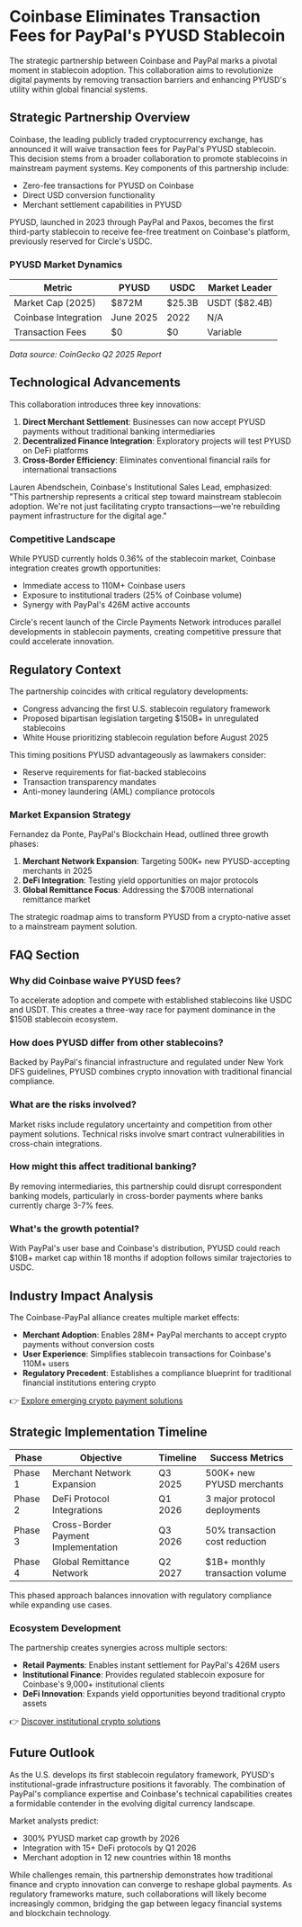 # Coinbase Eliminates Transaction Fees for PayPal's PYUSD Stablecoin

The strategic partnership between Coinbase and PayPal marks a pivotal moment in stablecoin adoption. This collaboration aims to revolutionize digital payments by removing transaction barriers and enhancing PYUSD's utility within global financial systems.

## Strategic Partnership Overview

Coinbase, the leading publicly traded cryptocurrency exchange, has announced it will waive transaction fees for PayPal's PYUSD stablecoin. This decision stems from a broader collaboration to promote stablecoins in mainstream payment systems. Key components of this partnership include:
- Zero-fee transactions for PYUSD on Coinbase
- Direct USD conversion functionality
- Merchant settlement capabilities in PYUSD

PYUSD, launched in 2023 through PayPal and Paxos, becomes the first third-party stablecoin to receive fee-free treatment on Coinbase's platform, previously reserved for Circle's USDC.

### PYUSD Market Dynamics

| Metric                | PYUSD            | USDC             | Market Leader   |
|-----------------------|------------------|------------------|-----------------|
| Market Cap (2025)     | $872M            | $25.3B           | USDT ($82.4B)   |
| Coinbase Integration  | June 2025        | 2022             | N/A             |
| Transaction Fees      | $0               | $0               | Variable        |

*Data source: CoinGecko Q2 2025 Report*

## Technological Advancements

This collaboration introduces three key innovations:
1. **Direct Merchant Settlement**: Businesses can now accept PYUSD payments without traditional banking intermediaries
2. **Decentralized Finance Integration**: Exploratory projects will test PYUSD on DeFi platforms
3. **Cross-Border Efficiency**: Eliminates conventional financial rails for international transactions

Lauren Abendschein, Coinbase's Institutional Sales Lead, emphasized: "This partnership represents a critical step toward mainstream stablecoin adoption. We're not just facilitating crypto transactions—we're rebuilding payment infrastructure for the digital age."

### Competitive Landscape

While PYUSD currently holds 0.36% of the stablecoin market, Coinbase integration creates growth opportunities:
- Immediate access to 110M+ Coinbase users
- Exposure to institutional traders (25% of Coinbase volume)
- Synergy with PayPal's 426M active accounts

Circle's recent launch of the Circle Payments Network introduces parallel developments in stablecoin payments, creating competitive pressure that could accelerate innovation.

## Regulatory Context

The partnership coincides with critical regulatory developments:
- Congress advancing the first U.S. stablecoin regulatory framework
- Proposed bipartisan legislation targeting $150B+ in unregulated stablecoins
- White House prioritizing stablecoin regulation before August 2025

This timing positions PYUSD advantageously as lawmakers consider:
- Reserve requirements for fiat-backed stablecoins
- Transaction transparency mandates
- Anti-money laundering (AML) compliance protocols

### Market Expansion Strategy

Fernandez da Ponte, PayPal's Blockchain Head, outlined three growth phases:
1. **Merchant Network Expansion**: Targeting 500K+ new PYUSD-accepting merchants in 2025
2. **DeFi Integration**: Testing yield opportunities on major protocols
3. **Global Remittance Focus**: Addressing the $700B international remittance market

The strategic roadmap aims to transform PYUSD from a crypto-native asset to a mainstream payment solution.

## FAQ Section

### Why did Coinbase waive PYUSD fees?
To accelerate adoption and compete with established stablecoins like USDC and USDT. This creates a three-way race for payment dominance in the $150B stablecoin ecosystem.

### How does PYUSD differ from other stablecoins?
Backed by PayPal's financial infrastructure and regulated under New York DFS guidelines, PYUSD combines crypto innovation with traditional financial compliance.

### What are the risks involved?
Market risks include regulatory uncertainty and competition from other payment solutions. Technical risks involve smart contract vulnerabilities in cross-chain integrations.

### How might this affect traditional banking?
By removing intermediaries, this partnership could disrupt correspondent banking models, particularly in cross-border payments where banks currently charge 3-7% fees.

### What's the growth potential?
With PayPal's user base and Coinbase's distribution, PYUSD could reach $10B+ market cap within 18 months if adoption follows similar trajectories to USDC.

## Industry Impact Analysis

The Coinbase-PayPal alliance creates multiple market effects:
- **Merchant Adoption**: Enables 28M+ PayPal merchants to accept crypto payments without conversion costs
- **User Experience**: Simplifies stablecoin transactions for Coinbase's 110M+ users
- **Regulatory Precedent**: Establishes a compliance blueprint for traditional financial institutions entering crypto

👉 [Explore emerging crypto payment solutions](https://bit.ly/okx-bonus)

## Strategic Implementation Timeline

| Phase      | Objective                          | Timeline      | Success Metrics               |
|------------|------------------------------------|---------------|-------------------------------|
| Phase 1    | Merchant Network Expansion         | Q3 2025       | 500K+ new PYUSD merchants     |
| Phase 2    | DeFi Protocol Integrations         | Q1 2026       | 3 major protocol deployments  |
| Phase 3    | Cross-Border Payment Implementation| Q3 2026       | 50% transaction cost reduction|
| Phase 4    | Global Remittance Network          | Q2 2027       | $1B+ monthly transaction volume|

This phased approach balances innovation with regulatory compliance while expanding use cases.

### Ecosystem Development

The partnership creates synergies across multiple sectors:
- **Retail Payments**: Enables instant settlement for PayPal's 426M users
- **Institutional Finance**: Provides regulated stablecoin exposure for Coinbase's 9,000+ institutional clients
- **DeFi Innovation**: Expands yield opportunities beyond traditional crypto assets

👉 [Discover institutional crypto solutions](https://bit.ly/okx-bonus)

## Future Outlook

As the U.S. develops its first stablecoin regulatory framework, PYUSD's institutional-grade infrastructure positions it favorably. The combination of PayPal's compliance expertise and Coinbase's technical capabilities creates a formidable contender in the evolving digital currency landscape.

Market analysts predict:
- 300% PYUSD market cap growth by 2026
- Integration with 15+ DeFi protocols by Q1 2026
- Merchant adoption in 12 new countries within 18 months

While challenges remain, this partnership demonstrates how traditional finance and crypto innovation can converge to reshape global payments. As regulatory frameworks mature, such collaborations will likely become increasingly common, bridging the gap between legacy financial systems and blockchain technology.
